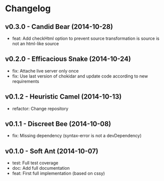 Changelog
=========

v0.3.0 - Candid Bear (2014-10-28) 
----------------------------------------------------------------------

  - feat: Add checkHtml option to prevent source transformation is source is not an html-like source


v0.2.0 - Efficacious Snake (2014-10-24) 
----------------------------------------------------------------------

  - fix: Attache live server only once
  - fix: Use last version of chokidar and update code according to new requirements


v0.1.2 - Heuristic Camel (2014-10-13) 
----------------------------------------------------------------------

  - refactor: Change repository


v0.1.1 - Discreet Bee (2014-10-08) 
----------------------------------------------------------------------

  - fix: Missing dependency (syntax-error is not a devDependency)


v0.1.0 - Soft Ant (2014-10-07) 
----------------------------------------------------------------------

  - test: Full test coverage
  - doc: Add full documentation
  - feat: First full implementation (based on cssy)



